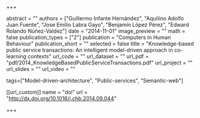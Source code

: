 +++

abstract = ""
authors = ["Guillermo Infante Hernández", "Aquilino Adolfo Juan Fuente", "Jose Emilio Labra Gayo", "Benjamín López Pérez", "Edward Rolando Núñez-Valdez"]
date = "2014-11-01"
image_preview = ""
math = false
publication_types = ["2"]
publication = "Computers in Human Behaviour"
publication_short = ""
selected = false
title = "Knowledge-based public service transactions: An intelligent model-driven approach in co-learning contexts"
url_code = ""
url_dataset = ""
url_pdf = "pdf/2014_KnowledgeBasedPublicServiceTransactions.pdf"
url_project = ""
url_slides = ""
url_video = ""

tags=["Model-driven-architecture", "Public-services", "Semantic-web"]

[[url_custom]]
name = "doi"
url = "http://dx.doi.org/10.1016/j.chb.2014.09.044"


+++


